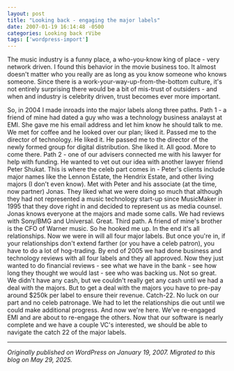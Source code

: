 ```yaml
---
layout: post
title: "Looking back - engaging the major labels"
date: 2007-01-19 16:14:48 -0500
categories: Looking back rVibe
tags: ['wordpress-import']
---
```


The music industry is a funny place, a who-you-know king of place - very network driven. I found this behavior in the movie business too. It almost doesn't matter who you really are as long as you know someone who knows someone. Since there is a work-your-way-up-from-the-bottom culture, it's not entirely surprising there would be a bit of mis-trust of outsiders - and when and industry is celebrity driven, trust becomes ever more important.

So, in 2004 I made inroads into the major labels along three paths. Path 1 - a friend of mine had dated a guy who was a technology business analayst at EMI. She gave me his email address and let him know he should talk to me. We met for coffee and he looked over our plan; liked it. Passed me to the director of technology. He liked it. He passed me to the director of the newly formed group for digital distribution. She liked it. All good. More to come there. Path 2 - one of our advisers connected me with his lawyer for help with funding. He wanted to vet out our idea with another lawyer friend Peter Shukat. This is where the celeb part comes in - Peter's clients include major names like the Lennon Estate, the Hendrix Estate, and other living majors (I don't even know). Met with Peter and his associate (at the time, now partner) Jonas. They liked what we were doing so much that although they had not represented a music technology start-up since MusicMaker in 1995 that they dove right in and decided to represent us as media counsel. Jonas knows everyone at the majors and made some calls. We had reviews with Sony/BMG and Universal. Great. Third path. A friend of mine's brother is the CFO of Warner music. So he hooked me up. In the end it's all relationships. Now we were in will all four major labels. But once you're in, if your relationships don't extend farther (or you have a celeb patron), you have to do a lot of hog-trading. By end of 2005 we had done business and technology reviews with all four labels and they all approved. Now they just wanted to do financial reviews - see what we have in the bank - see how long they thought we would last - see who was backing us. Not so great. We didn't have any cash, but we couldn't really get any cash until we had a deal with the majors. But to get a deal with the majors you have to pre-pay around $250k per label to ensure their revenue. Catch-22. No luck on our part and no celeb patronage. We had to let the relationships die out until we could make additional progress. And now we're here. We've re-engaged EMI and are about to re-engage the others. Now that our software is nearly complete and we have a couple VC's interested, we should be able to navigate the catch 22 of the major labels.

---

*Originally published on WordPress on January 19, 2007. Migrated to this blog on May 29, 2025.*
